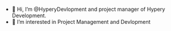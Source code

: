 - 👋 Hi, I’m @HyperyDevlopment and project manager of Hypery Development.
- 👀 I’m interested in Project Management and Devlopment

<!---
HyperyDevlopment/HyperyDevlopment is a ✨ special ✨ repository because its `README.md` (this file) appears on your GitHub profile.
You can click the Preview link to take a look at your changes.
--->
